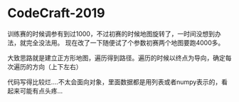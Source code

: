 # CodeCraft-2019
训练赛的时候调参有到过1000，不过初赛的时候地图旋转了，一时间没想到办法，就完全没法用。
现在改了一下随便试了个参数初赛两个地图要跑4000多。


大致思路就是建立正方形地图，遍历得到路径。遍历的时候以终点为导向，确定每次遍历的方向（上下左右）



代码写得比较烂....不太会面向对象，里面数据都是用列表或者numpy表示的，看起来可能有点头疼...
